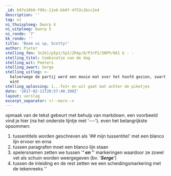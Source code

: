 ```yaml
---
_id: b97e10b0-f09c-11e6-bb0f-4f53c1bcc2e4
description: ''
tag: ni
ni_thuisploeg: Dworp 4
ni_uitploeg: Dworp 5
ni_ronde: '7'
kk_ronde: ''
title: 'Beam us up, Scotty!'
author: Pieter
stelling_fen: 3n2k1/p5p1/5p2/2R4p/8/P3rP2/5NPP/6K1 b - -
stelling_titel: Combinatie van de dag
stelling_wit: Peeters
stelling_zwart: Serge
stelling_uitleg: >-
  halverwege de partij werd een mooie mat over het hoofd gezien, zwart speelt en
  wint
stelling_oplossing: 1...Te1+ en wit gaat mat achter de piketjes
date: '2017-02-11T20:57:40.300Z'
layout: verslag
excerpt_separator: <!--more-->
---
```

opmaak van de tekst gebeurt met behulp van markdown. een voorbeeld vind je hier (na het onderste lijntje met '---'). even het belangrijkste opsommen:

1. tussentitels worden geschreven als '## mijn tussentitel' met een blanco lijn ervoor en erna
2. tussen paragrafen moet een blanco lijn staan
3. spelersnamen zetten we tussen '**_' en '_**' markeringen waardoor ze zowel vet als schuin worden weergegeven (bv. '**_Serge_**')
4. tussen de inleiding en de rest zetten we een scheidingsmarkering met de tekenreeks '<!--more-->'
